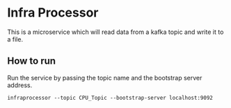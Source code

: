 # Infra Processor 
This is a microservice which will read data from a kafka topic and write it to a file.

## How to run
Run the service by passing the topic name and the bootstrap server address.
```
infraprocessor --topic CPU_Topic --bootstrap-server localhost:9092
```